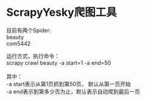 ScrapyYesky爬图工具
====
目前有两个Spider:<br>
beauty<br>
com5442

运行方式，执行命令：<br>
scrapy crawl beauty -a start=1 -a end=50<br>
<br>
其中：<br>
    -a start表示从第1页抓到第50页， 默认从第一页开始<br>
    -a end表示到第多少页为止，默认表示自动爬到最后一页<br>

